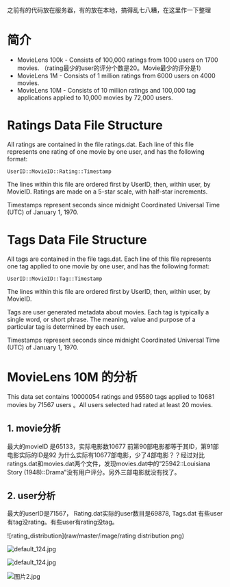 之前有的代码放在服务器，有的放在本地，搞得乱七八糟，在这里作一下整理
# 简介 #

* MovieLens 100k - Consists of 100,000 ratings from 1000 users on 1700 movies. （rating最少的user的评分个数是20。Movie最少的评分是1）
* MovieLens 1M - Consists of 1 million ratings from 6000 users on 4000 movies.
* MovieLens 10M - Consists of 10 million ratings and 100,000 tag applications applied to 10,000 movies by 72,000 users.


# Ratings Data File Structure #

All ratings are contained in the file ratings.dat. Each line of this file represents one rating of one movie by one user, and has the following format:

    UserID::MovieID::Rating::Timestamp

The lines within this file are ordered first by UserID, then, within user, by MovieID.
Ratings are made on a 5-star scale, with half-star increments.

Timestamps represent seconds since midnight Coordinated Universal Time (UTC) of January 1, 1970.

# Tags Data File Structure #

All tags are contained in the file tags.dat. Each line of this file represents one tag applied to one movie by one user, and has the following format:

    UserID::MovieID::Tag::Timestamp

The lines within this file are ordered first by UserID, then, within user, by MovieID.

Tags are user generated metadata about movies. Each tag is typically a single word, or short phrase. The meaning, value and purpose of a particular tag is determined by each user.

Timestamps represent seconds since midnight Coordinated Universal Time (UTC) of January 1, 1970.


# MovieLens 10M 的分析 #

This data set contains 10000054 ratings and 95580 tags applied to 10681 movies by 71567 users 。All users selected had rated at least 20 movies.


## 1.  movie分析 ##
最大的movieID 是65133，实际电影数10677
前第90部电影都等于其ID，第91部电影实际的ID是92
为什么实际有10677部电影，少了4部电影？？经过对比ratings.dat和movies.dat两个文件，发现movies.dat中的“25942::Louisiana Story (1948)::Drama”没有用户评分。另外三部电影就没有找了。

## 2. user分析 ##
最大的userID是71567，
Rating.dat实际的user数目是69878,
Tags.dat 
有些user有tag没rating。有些user有rating没tag。

![rating_distribution](raw/master/image/rating distribution.png)

![default_124.jpg](raw/master/o_1311.gif)

![default_124.jpg](https://bitbucket.org/song_xu/movielens/raw/master/o_1311.gif)

![图片2.jpg](https://bitbucket.org/repo/nAExB5/images/3014536092-%E5%9B%BE%E7%89%872.jpg)